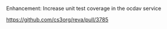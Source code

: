 Enhancement: Increase unit test coverage in the ocdav service

https://github.com/cs3org/reva/pull/3785

